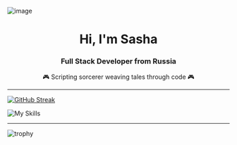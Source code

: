 


![image](https://github.com/user-attachments/assets/414aedfb-e605-4d6e-9a84-1c5f0636ef4a)


<div id="header" align="center">
          <h1>Hi, I'm Sasha</hl>
          <h3>Full Stack Developer from Russia</h3> 
          🎮 Scripting sorcerer weaving tales through code 🎮
          
</div>

---

[![GitHub Streak](https://github-readme-streak-stats.herokuapp.com?user=SephirothAgent&theme=highcontrast&hide_border=true&card_width=1000)](https://git.io/streak-stats)

![My Skills](https://skillicons.dev/icons?i=unreal,gamemakerstudio,godot,java,py,js,html,pytorch,bash,dotnet,idea,git,github,stackoverflow,anaconda,npm,figma,sketchup,ae,ps,xd,ai,ableton,visualstudio,vscode,pycharm,powershell,notion,obsidian,discord)

---

![trophy](https://github-profile-trophy.vercel.app/?username=SephirothAgent&title=Commits,Followers&theme=juicyfresh)

          
          
